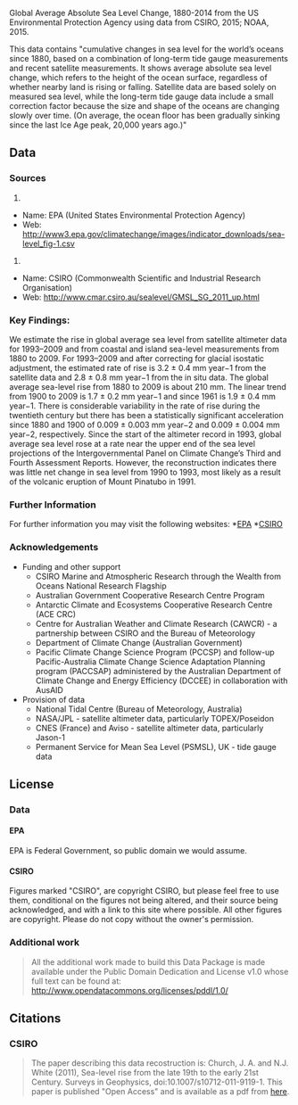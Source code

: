 Global Average Absolute Sea Level Change, 1880-2014 from the US Environmental Protection Agency using data from CSIRO, 2015; NOAA, 2015.

This data contains "cumulative changes in sea level for the world’s oceans since 1880, based on a combination of long-term tide gauge measurements and recent satellite measurements. It shows average absolute sea level change, which refers to the height of the ocean surface, regardless of whether nearby land is rising or falling. Satellite data are based solely on measured sea level, while the long-term tide gauge data include a small correction factor because the size and shape of the oceans are changing slowly over time. (On average, the ocean floor has been gradually sinking since the last Ice Age peak, 20,000 years ago.)"

## Data

### Sources

1. 
  * Name: EPA (United States Environmental Protection Agency)
  * Web: http://www3.epa.gov/climatechange/images/indicator_downloads/sea-level_fig-1.csv
1. 
  * Name: CSIRO (Commonwealth Scientific and Industrial Research Organisation)
  * Web: http://www.cmar.csiro.au/sealevel/GMSL_SG_2011_up.html

### Key Findings:

We estimate the rise in global average sea level from satellite altimeter data for 1993–2009 and from coastal and island sea-level measurements from 1880 to 2009. For 1993–2009 and after correcting for glacial isostatic adjustment, the estimated rate of rise is 3.2 ± 0.4 mm year−1 from the satellite data and 2.8 ± 0.8 mm year−1 from the in situ data. The global average sea-level rise from 1880 to 2009 is about 210 mm. The linear trend from 1900 to 2009 is 1.7 ± 0.2 mm year−1 and since 1961 is 1.9 ± 0.4 mm year−1. There is considerable variability in the rate of rise during the twentieth century but there has been a statistically significant acceleration since 1880 and 1900 of 0.009 ± 0.003 mm year−2 and 0.009 ± 0.004 mm year−2, respectively. Since the start of the altimeter record in 1993, global average sea level rose at a rate near the upper end of the sea level projections of the Intergovernmental Panel on Climate Change’s Third and Fourth Assessment Reports. However, the reconstruction indicates there was little net change in sea level from 1990 to 1993, most likely as a result of the volcanic eruption of Mount Pinatubo in 1991.

### Further Information

For further information you may visit the following websites:
*[EPA](http://www3.epa.gov/climatechange/science/indicators/oceans/sea-level.html)
*[CSIRO](http://www.cmar.csiro.au/sealevel/sl_data_cmar.html)

### Acknowledgements 

* Funding and other support
  * CSIRO Marine and Atmospheric Research through the Wealth from Oceans National Research Flagship
  * Australian Government Cooperative Research Centre Program
  * Antarctic Climate and Ecosystems Cooperative Research Centre (ACE CRC)
  * Centre for Australian Weather and Climate Research (CAWCR) - a partnership between CSIRO and the Bureau of Meteorology
  * Department of Climate Change (Australian Government)
  * Pacific Climate Change Science Program (PCCSP) and follow-up Pacific-Australia Climate Change Science Adaptation Planning program (PACCSAP) administered by the Australian Department of Climate Change and Energy Efficiency (DCCEE) in collaboration with AusAID
* Provision of data
  * National Tidal Centre (Bureau of Meteorology, Australia)
  * NASA/JPL - satellite altimeter data, particularly TOPEX/Poseidon
  * CNES (France) and Aviso - satellite altimeter data, particularly Jason-1
  * Permanent Service for Mean Sea Level (PSMSL), UK - tide gauge data


## License

### Data

#### EPA
EPA is Federal Government, so public domain we would assume.

#### CSIRO
Figures marked "CSIRO", are copyright CSIRO, but please feel free to use them, conditional on the figures not being altered, and their source being acknowledged, and with a link to this site where possible.
All other figures are copyright. Please do not copy without the owner's permission.

### Additional work

> All the additional work made to build this Data Package is made available under the Public Domain Dedication and License v1.0 whose full text can be found at: http://www.opendatacommons.org/licenses/pddl/1.0/

## Citations

### CSIRO 

> The paper describing this data recostruction is: Church, J. A. and N.J. White (2011), Sea-level rise from the late 19th to the early 21st Century. Surveys in Geophysics, doi:10.1007/s10712-011-9119-1. This paper is published "Open Access" and is available as a pdf from [here](http://www.springerlink.com/content/h2575k28311g5146/).



